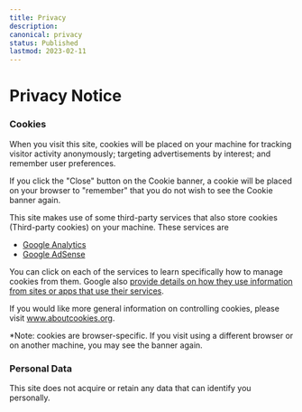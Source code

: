 ```yaml
---
title: Privacy
description:
canonical: privacy
status: Published
lastmod: 2023-02-11
---
```


# Privacy Notice
  
### Cookies

When you visit this site, cookies will be placed on your machine for tracking visitor activity anonymously; targeting advertisements by interest; and remember user preferences.

If you click the "Close" button on the Cookie banner, a cookie will be placed on your browser to "remember" that you do not wish to see the Cookie banner again.


This site makes use of some third-party services that also store cookies (Third-party cookies) on your machine. These services are

- [Google Analytics](https://tools.google.com/dlpage/gaoptout)
- [Google AdSense](https://www.google.com/settings/ads/)

You can click on each of the services to learn specifically how to manage cookies from them. Google also [provide details on how they use information from sites or apps that use their services](https://policies.google.com/technologies/partner-sites).

If you would like more general information on controlling cookies, please visit www.aboutcookies.org.

*Note: cookies are browser-specific. If you visit using a different browser or on another machine, you may see the banner again.

### Personal Data

This site does not acquire or retain any data that can identify you personally.